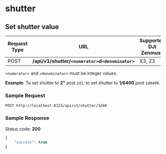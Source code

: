 shutter
=======

Set shutter value
-----------------

Request Type | URL | Supported DJI Zenmuse
-------------|-----|----------------------------
POST | **/api/v1/shutter/`<numerator>`d`<denominator>`** | X3, Z3

`<numerator>` and `<denominator>` must be integer values.

**Example**: To set shutter to **2"** post `2d1`; to set shutter to **1/6400** post `1d6400`.

### Sample Request

```http
POST http://localhost:8123/api/v1/shutter/1d40
```

### Sample Response

Status code: **200**

```javascript
{
    "success": true
}
```
